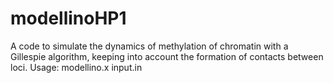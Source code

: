 # modellinoHP1

A code to simulate the dynamics of methylation of chromatin with a Gillespie algorithm, keeping into account the formation of contacts between loci.
Usage: modellino.x input.in

